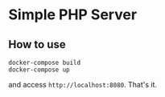 # Simple PHP Server

## How to use

```shell
docker-compose build
docker-compose up
```

and access `http://localhost:8080`. That's it.

